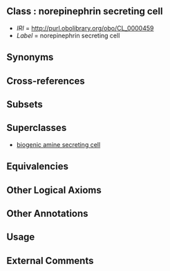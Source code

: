 
## Class : norepinephrin secreting cell

 * *IRI* = http://purl.obolibrary.org/obo/CL_0000459
 * *Label* = norepinephrin secreting cell

## Synonyms


## Cross-references


## Subsets


## Superclasses

 * [biogenic amine secreting cell](../../CL/57/CL_0000457.md)

## Equivalencies


## Other Logical Axioms


## Other Annotations


## Usage


## External Comments

